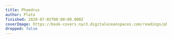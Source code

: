 ```yaml
---
title: Phaedrus
author: Plato
finished: 2020-07-02T00:00:00.000Z
coverImage: https://book-covers.nyc3.digitaloceanspaces.com/readings/phaedrus-01.jpg
dropped: false
---
```



